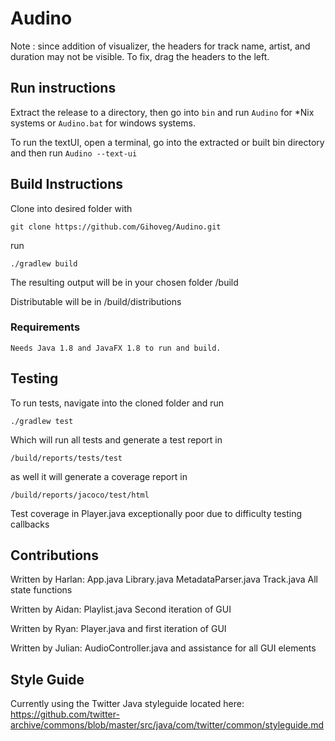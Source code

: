 # Audino

Note : since addition of visualizer, the headers for track name, artist, and duration may not be visible. To fix, drag the headers to the left.

## Run instructions

Extract the release to a directory, then go into ```bin``` and run ```Audino``` for *Nix systems or ```Audino.bat``` for windows systems.

To run the textUI, open a terminal, go into the extracted or built bin directory and then run ```Audino --text-ui```

## Build Instructions

Clone into desired folder with

```git clone https://github.com/Gihoveg/Audino.git```

run

```./gradlew build``` 

The resulting output will be in your chosen folder /build

Distributable will be in /build/distributions

### Requirements
    Needs Java 1.8 and JavaFX 1.8 to run and build.
    
## Testing

To run tests, navigate into the cloned folder and run

```./gradlew test```

Which will run all tests and generate a test report in

```/build/reports/tests/test```

as well it will generate a coverage report in

```/build/reports/jacoco/test/html```

Test coverage in Player.java exceptionally poor due to difficulty testing callbacks

## Contributions
Written by Harlan:
App.java
Library.java
MetadataParser.java
Track.java
All state functions

Written by Aidan:
Playlist.java
Second iteration of GUI


Written by Ryan:
Player.java and first iteration of GUI

Written by Julian:
AudioController.java and assistance for all GUI elements

## Style Guide
Currently using the Twitter Java styleguide located here:
https://github.com/twitter-archive/commons/blob/master/src/java/com/twitter/common/styleguide.md
